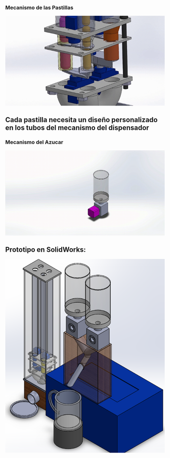

### Mecanismo de las Pastillas

![alt text](https://github.com/WilberRojas/IoT_Dosificador/blob/main/mecanismo_pastillas.gif)

## Cada pastilla necesita un diseño personalizado en los tubos del mecanismo del dispensador
### Mecanismo del Azucar

![alt text](https://github.com/WilberRojas/IoT_Dosificador/blob/main/EnsamblajePowderDispenser.gif)

## Prototipo en SolidWorks:

![alt text](https://github.com/WilberRojas/IoT_Dosificador/blob/main/SolidCompleto.png)
